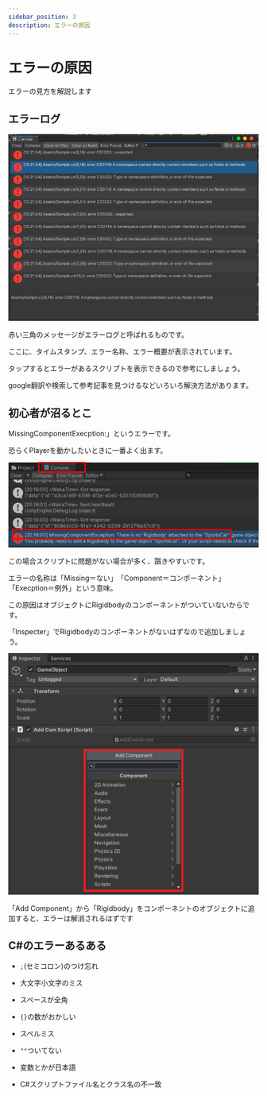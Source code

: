 ```yaml
---
sidebar_position: 3
description: エラーの原因
---
```


# エラーの原因
エラーの見方を解説します

## エラーログ

![UnityHublns](./images/2.png)

赤い三角のメッセージがエラーログと呼ばれるものです。

ここに、タイムスタンプ、エラー名称、エラー概要が表示されています。

タップするとエラーがあるスクリプトを表示できるので参考にしましょう。

google翻訳や検索して参考記事を見つけるなどいろいろ解決方法があります。

## 初心者が沼るとこ

MissingComponentExecption:」というエラーです。

恐らくPlayerを動かしたいときに一番よく出ます。

![ErrorMsg](./images/3.png)

この場合スクリプトに問題がない場合が多く、躓きやすいです。

エラーの名称は「Missing＝ない」　「Component＝コンポーネント」　「Execption＝例外」という意味。

この原因はオブジェクトにRigidbodyのコンポーネントがついていないからです。

「Inspecter」でRigidbodyのコンポーネントがないはずなので追加しましょう。

![Component](./images/4.png)

「Add Component」から「Rigidbody」をコンポーネントのオブジェクトに追加すると、エラーは解消されるはずです

## C#のエラーあるある

- `;`(セミコロン)のつけ忘れ

- 大文字小文字のミス

- スペースが全角

- `{}`の数がおかしい

- スペルミス

- `""`ついてない

- 変数とかが日本語

- C#スクリプトファイル名とクラス名の不一致
